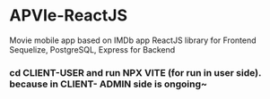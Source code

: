 # APVIe-ReactJS
Movie mobile app based on IMDb app
ReactJS library for Frontend
Sequelize, PostgreSQL, Express for Backend

### cd CLIENT-USER and run NPX VITE (for run in user side). because in CLIENT- ADMIN side is ongoing~
